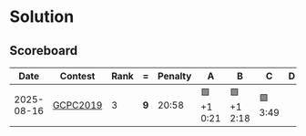 
# Solution
## Scoreboard

| Date       | Contest                                      | Rank | =   | Penalty | A             | B             | C            | D | E             | F            | G        | H             | I            | J            | K | L | M            |
|------------|----------------------------------------------|------|-----|---------|---------------|---------------|--------------|---|---------------|--------------|----------|---------------|--------------|--------------|---|---|--------------|
| 2025-08-16 | [GCPC2019](https://qoj.ac/contest/462)       | 3    | **9** | 20:58   | 🟩+1<br>0:21  | 🟩+1<br>2:18  | 🟩<br>3:49   |   | 🟩+2<br>0:49  | 🟩<br>2:41   | 🟥-12   | 🟩+8<br>4:16  | 🟩<br>1:24   | 🟩<br>0:16   |   |   | 🟩<br>0:44   |
